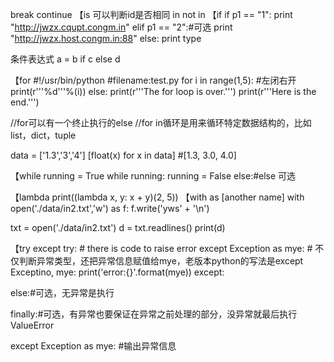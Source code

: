 break
continue
【is 可以判断id是否相同
in
not in
【if
if p1 == "1":
  print "http://jwzx.cqupt.congm.in"
elif p1 == "2":#可选
  print "http://jwzx.host.congm.in:88"
else:
  print type

条件表达式
a = b if c else d

【for
#!/usr/bin/python
#filename:test.py
for i in range(1,5): #左闭右开
    print(r'''%d'''%(i))
else:
    print(r'''The for loop is over.''')
print(r'''Here is the end.''')

//for可以有一个终止执行的else
//for in循环是用来循环特定数据结构的，比如list，dict，tuple

data = ['1.3','3','4']
[float(x) for x in data]
#[1.3, 3.0, 4.0]

【while
running = True
while running:
  running = False
else:#else 可选



【lambda
print((lambda x, y: x + y)(2, 5))
【with as [another name]
with open('./data/in2.txt','w') as f:
    f.write('yws' + '\n')
    
txt = open('./data/in2.txt')
d = txt.readlines()
print(d)

【try except
try:
	# there is code to raise error
except Exception as mye:  # 不仅判断异常类型，还把异常信息赋值给mye，老版本python的写法是except Exceptino, mye:
        print('error:{}'.format(mye))
except:

else:#可选，无异常是执行

finally:#可选，有异常也要保证在异常之前处理的部分，没异常就最后执行
ValueError



except Exception as mye: #输出异常信息
